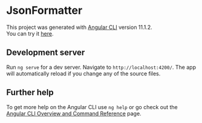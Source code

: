 # JsonFormatter

This project was generated with [Angular CLI](https://github.com/angular/angular-cli) version 11.1.2.  
You can try it [here](https://adrienaudouard.github.io/json-formatter/).

## Development server

Run `ng serve` for a dev server. Navigate to `http://localhost:4200/`. The app will automatically reload if you change any of the source files.

## Further help

To get more help on the Angular CLI use `ng help` or go check out the [Angular CLI Overview and Command Reference](https://angular.io/cli) page.
